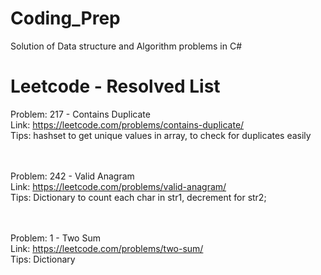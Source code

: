 # Coding_Prep
Solution of Data structure and Algorithm problems in C#

# Leetcode - Resolved List
Problem: 217 - Contains Duplicate
<br />Link: https://leetcode.com/problems/contains-duplicate/
<br />Tips: hashset to get unique values in array, to check for duplicates easily

<br /><br />Problem: 242 - Valid Anagram
<br />Link: https://leetcode.com/problems/valid-anagram/
<br />Tips: Dictionary to count each char in str1, decrement for str2;

 <br /><br />Problem: 1 - Two Sum
 <br />Link: https://leetcode.com/problems/two-sum/
 <br />Tips: Dictionary 
